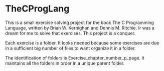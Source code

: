 # TheCProgLang

This is a small exercise solving project for the book The C Programming Language, written by Brian W. Kernighan and Dennis M. Ritchie. Ir was a dream for me to solve that exercises. This project is a conquer.

Each exercise is a folder. It looks needed because some exercises are due in a sufficient big number of files to want organize it in a folder.

The identification of folders is Exercise_chapter_number_p_page. It maintains all the folders in order in a unique parent folder.

